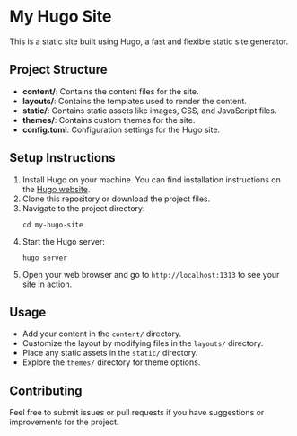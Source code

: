 # My Hugo Site

This is a static site built using Hugo, a fast and flexible static site generator.

## Project Structure

- **content/**: Contains the content files for the site.
- **layouts/**: Contains the templates used to render the content.
- **static/**: Contains static assets like images, CSS, and JavaScript files.
- **themes/**: Contains custom themes for the site.
- **config.toml**: Configuration settings for the Hugo site.

## Setup Instructions

1. Install Hugo on your machine. You can find installation instructions on the [Hugo website](https://gohugo.io/getting-started/installation/).
2. Clone this repository or download the project files.
3. Navigate to the project directory:
   ```
   cd my-hugo-site
   ```
4. Start the Hugo server:
   ```
   hugo server
   ```
5. Open your web browser and go to `http://localhost:1313` to see your site in action.

## Usage

- Add your content in the `content/` directory.
- Customize the layout by modifying files in the `layouts/` directory.
- Place any static assets in the `static/` directory.
- Explore the `themes/` directory for theme options.

## Contributing

Feel free to submit issues or pull requests if you have suggestions or improvements for the project.
